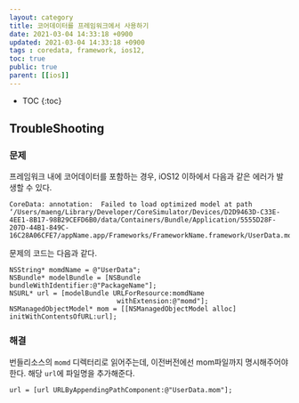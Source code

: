 ```yaml
---
layout: category
title: 코어데이터를 프레임워크에서 사용하기
date: 2021-03-04 14:33:18 +0900
updated: 2021-03-04 14:33:18 +0900
tags : coredata, framework, ios12,  
toc: true
public: true
parent: [[ios]]
---
```

* TOC
{:toc}
## TroubleShooting

### 문제
프레임워크 내에 코어데이터를 포함하는 경우, iOS12 이하에서 다음과 같은 에러가 발생할 수 있다.
```
CoreData: annotation:  Failed to load optimized model at path ‘/Users/maeng/Library/Developer/CoreSimulator/Devices/D2D9463D-C33E-4EE1-8B17-98B29CEFD6B0/data/Containers/Bundle/Application/5555D28F-207D-44B1-849C-16C28A06CFE7/appName.app/Frameworks/FrameworkName.framework/UserData.momd/UserData.omo’
```
문제의 코드는 다음과 같다.
```
NSString* momdName = @"UserData";
NSBundle* modelBundle = [NSBundle bundleWithIdentifier:@"PackageName"];
NSURL* url = [modelBundle URLForResource:momdName
                           withExtension:@"momd"];
NSManagedObjectModel* mom = [[NSManagedObjectModel alloc] initWithContentsOfURL:url];
```

### 해결
번들리소스의 `momd` 디렉터리로 읽어주는데, 이전버전에선 mom파일까지 명시해주어야 한다.
해당 `url`에 파일명을 추가해준다.
```
url = [url URLByAppendingPathComponent:@"UserData.mom"];
```

